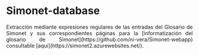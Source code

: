 # Simonet-database

<p align="justify">
Extracción mediante expresiones regulares de las entradas del Glosario de Simonet y sus correspondientes páginas para la [informatización del glosario de Simonet](https://github.com/ni-vera/Simonet-webapp)
consultable [aquí](https://simonet2.azurewebsites.net/).
</p>
